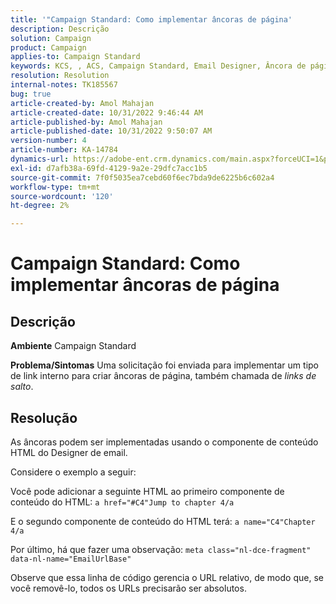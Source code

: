 ```yaml
---
title: '"Campaign Standard: Como implementar âncoras de página'
description: Descrição
solution: Campaign
product: Campaign
applies-to: Campaign Standard
keywords: KCS, , ACS, Campaign Standard, Email Designer, Âncora de página
resolution: Resolution
internal-notes: TK185567
bug: true
article-created-by: Amol Mahajan
article-created-date: 10/31/2022 9:46:44 AM
article-published-by: Amol Mahajan
article-published-date: 10/31/2022 9:50:07 AM
version-number: 4
article-number: KA-14784
dynamics-url: https://adobe-ent.crm.dynamics.com/main.aspx?forceUCI=1&pagetype=entityrecord&etn=knowledgearticle&id=3fe073ea-0059-ed11-9561-6045bd006079
exl-id: d7afb38a-69fd-4129-9a2e-29dfc7acc1b5
source-git-commit: 7f0f5035ea7cebd60f6ec7bda9de6225b6c602a4
workflow-type: tm+mt
source-wordcount: '120'
ht-degree: 2%

---
```


# Campaign Standard: Como implementar âncoras de página

## Descrição

<b>Ambiente</b>
Campaign Standard


<b>Problema/Sintomas</b>
Uma solicitação foi enviada para implementar um tipo de link interno para criar âncoras de página, também chamada de *links de salto*.


## Resolução


As âncoras podem ser implementadas usando o componente de conteúdo HTML do Designer de email.

Considere o exemplo a seguir:

Você pode adicionar a seguinte HTML ao primeiro componente de conteúdo do HTML:
`a href="#C4"Jump to chapter 4/a`

E o segundo componente de conteúdo do HTML terá:
`a name="C4"Chapter 4/a`

Por último, há que fazer uma observação:
`meta class="nl-dce-fragment" data-nl-name="EmailUrlBase"`

Observe que essa linha de código gerencia o URL relativo, de modo que, se você removê-lo, todos os URLs precisarão ser absolutos.
